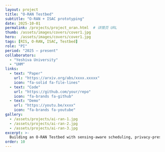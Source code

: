 ```yaml
---
layout: project
title: "O-RAN Testbed"
subtitle: "O-RAN + ISAC prototyping"
date: 2025-10-01
permalink: /projects/project_oran.html  # 详情页 URL
thumb: /assets/images/covers/cover1.jpg
hero:  /assets/images/covers/cover1.jpg
tags: [RIS, O-RAN, ISAC, Testbed]
role: "PI"
period: "2025 — present"
collaborators:
  - "Yeshiva University"
  - "UHM"
links:
  - text: "Paper"
    url: "https://arxiv.org/abs/xxxx.xxxxx"
    icon: "fa-solid fa-file-lines"
  - text: "Code"
    url: "https://github.com/your/repo"
    icon: "fa-brands fa-github"
  - text: "Demo"
    url: "https://youtu.be/xxxx"
    icon: "fa-brands fa-youtube"
gallery:
  - /assets/projects/ai-ran-1.jpg
  - /assets/projects/ai-ran-2.jpg
  - /assets/projects/ai-ran-3.jpg
excerpt: >-
  Building an O-RAN Testbed with sensing-aware scheduling, privacy-preserving learning, and RIS-assisted UAV detection.
order: 10
---
```

